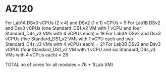 # AZ120

For Lab1A  DSv3 vCPUs (2 x 4) and DSv2 (1 x 1) vCPUs = 9
For Lab1B  DSv2 and Dsv3 vCPUs (one Standard_DS1_v2 VM with 1 vCPU and four Standard_D4s_v3 VMs with 4 vCPUs each) = 18
For Lab3A  DSv2 and Dsv3 vCPUs (five Standard_DS1_v2 VMs with 1 vCPU each and two Standard_D4s_v3 VMs with 4 vCPUs each) = 21
For Lab3B  DSv2 and Dsv3 vCPUs (four Standard_DS1_v2 VM with 1 vCPU and six Standard_D4s_v3 VMs with 4 vCPUs each) = 28

TOTAL no of cores for all modules = 76 + 1(Lab VM)


